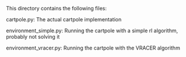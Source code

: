 This directory contains the following files:

cartpole.py: The actual cartpole implementation

environment_simple.py: Running the cartpole with a simple rl algorithm, probably not solving it

environment_vracer.py: Running the cartpole with the VRACER algorithm
